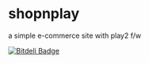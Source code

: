 shopnplay
=========

a simple e-commerce site with play2 f/w


[![Bitdeli Badge](https://d2weczhvl823v0.cloudfront.net/saurshaz/shopnplay/trend.png)](https://bitdeli.com/free "Bitdeli Badge")

